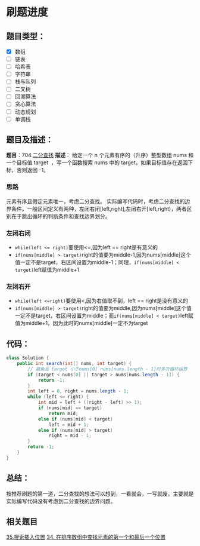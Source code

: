 # 刷题进度
## 题目类型：
- [x] 数组
- [ ] 链表
- [ ] 哈希表
- [ ] 字符串
- [ ] 栈与队列
- [ ] 二叉树
- [ ] 回溯算法
- [ ] 贪心算法
- [ ] 动态规划
- [ ] 单调栈

## 题目及描述：
**题目**：704.[二分查找](https://leetcode-cn.com/problems/binary-search/ )
**描述**： 给定一个 n 个元素有序的（升序）整型数组 nums 和一个目标值 target  ，写一个函数搜索 nums 中的 target，如果目标值存在返回下标，否则返回 -1。


### 思路
 元素有序且假定元素唯一，考虑二分查找。
 实际编写代码时，考虑二分查找的边界条件。一般区间定义有两种，左闭右闭[left,right],左闭右开[left,right)，两者区别在于跳出循环的判断条件和查找边界划分。
 ### 左闭右闭

- `while(left <= right)`要使用<=,因为left == right是有意义的
- `if(nums[middle] > target)`right的值要为middle-1,因为nums[middle]这个值一定不是target，右区间设置为middle-1；同理，`if(nums[middle] < target)`left赋值为middle+1

### 左闭右开

- `while(left <=right)`要使用<,因为右值取不到，left == right是没有意义的
- `if(nums[middle] > target)`right的值要为middle,因为nums[middle]这个值一定不是target，右区间设置为middle；而`if(nums[middle] < target)`left赋值为middle+1，因为此时的nums[middle]一定不为target

## 代码：
```java 
class Solution {
    public int search(int[] nums, int target) {
        // 避免当 target 小于nums[0] nums[nums.length - 1]时多次循环运算
        if (target < nums[0] || target > nums[nums.length - 1]) {
            return -1;
        }
        int left = 0, right = nums.length - 1;
        while (left <= right) {
            int mid = left + ((right - left) >> 1);
            if (nums[mid] == target)
                return mid;
            else if (nums[mid] < target)
                left = mid + 1;
            else if (nums[mid] > target)
                right = mid - 1;
        }
        return -1;
    }
}

```

## 总结：

按推荐刷题的第一道，二分查找的想法可以想到，一看就会，一写就废。主要就是实际编写代码没有考虑到二分查找的边界问题。


## 相关题目
[35.搜索插入位置](https://leetcode-cn.com/problems/search-insert-position/)
[34. 在排序数组中查找元素的第一个和最后一个位置](https://leetcode-cn.com/problems/find-first-and-last-position-of-element-in-sorted-array/)